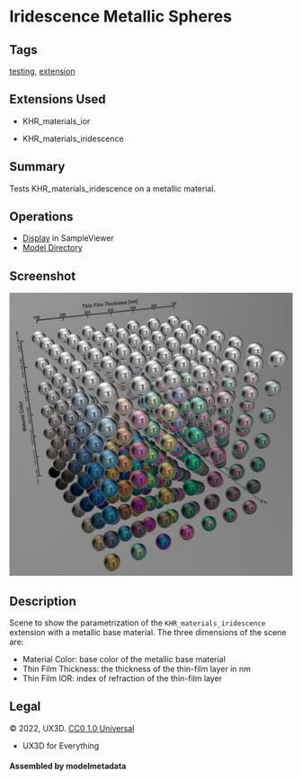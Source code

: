 # Iridescence Metallic Spheres

## Tags

[testing](../../Models-testing.md), [extension](../../Models-extension.md)

## Extensions Used

* KHR_materials_ior

* KHR_materials_iridescence

## Summary

Tests KHR_materials_iridescence on a metallic material.

## Operations

* [Display](https://github.khronos.org/glTF-Sample-Viewer-Release/?model=https://raw.GithubUserContent.com/KhronosGroup/glTF-Sample-Assets/main/./Models/IridescenceMetallicSpheres/glTF/IridescenceMetallicSpheres.gltf) in SampleViewer
* [Model Directory](./)

## Screenshot

![screenshot](screenshot/screenshot_large.jpg)

## Description

Scene to show the parametrization of the `KHR_materials_iridescence` extension with a metallic base material. The three dimensions of the scene are:

* Material Color: base color of the metallic base material
* Thin Film Thickness: the thickness of the thin-film layer in nm
* Thin Film IOR: index of refraction of the thin-film layer

## Legal

&copy; 2022, UX3D. [CC0 1.0 Universal](https://creativecommons.org/publicdomain/zero/1.0/legalcode)

 - UX3D for Everything

#### Assembled by modelmetadata